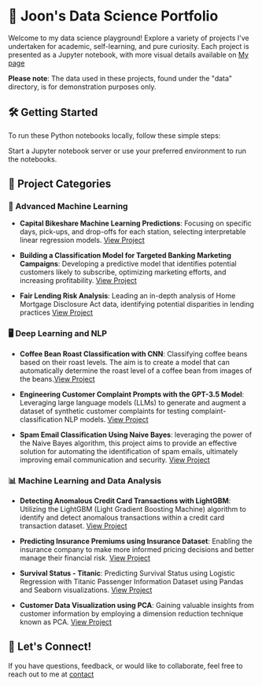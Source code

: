 # 🚀 Joon's Data Science Portfolio

Welcome to my data science playground! Explore a variety of projects I've undertaken for academic, self-learning, and pure curiosity. Each project is presented as a Jupyter notebook, with more visual details available on [My page](https://github.com/jfh5580)

**Please note**: The data used in these projects, found under the "data" directory, is for demonstration purposes only.

## 🛠️ Getting Started

To run these Python notebooks locally, follow these simple steps:

Start a Jupyter notebook server or use your preferred environment to run the notebooks.
   
## 📂 Project Categories

### 🤖 Advanced Machine Learning

- **Capital Bikeshare Machine Learning Predictions**: Focusing on specific days, pick-ups, and drop-offs for each station, selecting interpretable linear regression models. 
  [View Project](projects/CapitalBikeshare_project.ipynb)

- **Building a Classification Model for Targeted Banking Marketing Campaigns**: Developing a predictive model that identifies potential customers likely to subscribe, optimizing marketing efforts, and increasing profitability.
  [View Project](projects/Bank_Marketing_Final_JOON.ipynb)

- **Fair Lending Risk Analysis**: Leading an in-depth analysis of Home Mortgage Disclosure Act data, identifying potential disparities in lending practices
  [View Project](https://github.com/jfh5580/DNSC6290_RML)

### 🖥️ Deep Learning and NLP

- **Coffee Bean Roast Classification with CNN**: Classifying coffee beans based on their roast levels. The aim is to create a model that can automatically determine the roast level of a coffee bean from images of the beans.[View Project](projects/GPT3_5_Prompt_Engineering.ipynb)

- **Engineering Customer Complaint Prompts with the GPT-3.5 Model**: Leveraging large language models (LLMs) to generate and augment a dataset of synthetic customer complaints for testing complaint-classification NLP models.
  [View Project](projects/GPT3_5_Prompt_Engineering.ipynb)

- **Spam Email Classification Using Naive Bayes**: leveraging the power of the Naive Bayes algorithm, this project aims to provide an effective solution for automating the identification of spam emails, ultimately improving email communication and security.
  [View Project](projects/Spam_Naive_Bayes.ipynb)

### 📊 Machine Learning and Data Analysis 

- **Detecting Anomalous Credit Card Transactions with LightGBM**:  Utilizing the LightGBM (Light Gradient Boosting Machine) algorithm to identify and detect anomalous transactions within a credit card transaction dataset.
  [View Project](projects/LightGBM.ipynb)

- **Predicting Insurance Premiums using Insurance Dataset**: Enabling the insurance company to make more informed pricing decisions and better manage their financial risk.
  [View Project](projects/Insurance_Linear_Regression.ipynb)

- **Survival Status - Titanic**: Predicting Survival Status using Logistic Regression with Titanic Passenger Information Dataset using Pandas and Seaborn visualizations.
  [View Project](projects/Titanic_Logistic_Regression.ipynb)

- **Customer Data Visualization using PCA**: Gaining valuable insights from customer information by employing a dimension reduction technique known as PCA.
  [View Project](projects/PCA_Visualization.ipynb)


## 📧 Let's Connect!

If you have questions, feedback, or would like to collaborate, feel free to reach out to me at [contact](https://github.com/jfh5580)
